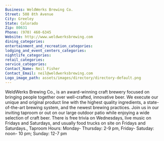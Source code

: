 ```yaml
---
Business: WeldWerks Brewing Co.
Street: 508 8th Avenue
City: Greeley
State: Colorado
Zip: 80631
Phone: (970) 460-6345
Website: http://www.weldwerksbrewing.com
dining_categories: 
entertainment_and_recreation_categories: 
lodging_and_event_centers_categories: 
nightlife_categories: 
retail_categories: 
service_categories: 
Contact_Name: Neil Fisher
Contact_Email: neil@weldwerksbrewing.com
Logo_image_path: assets/images/directory/directory-default.png
---
```

WeldWerks Brewing Co., is an award-winning craft brewery focused on bringing people together over well-crafted, innovative beer. We execute our unique and original product line with the highest quality ingredients, a state-of-the-art brewing system, and the newest brewing practices. Join us in our inviting taproom or out on our large outdoor patio while enjoying a wide selection of craft beer. There is free trivia on Wednesdays, live music on Fridays and Saturdays, and usually food trucks on site on Fridays and Saturdays., Taproom Hours: Monday- Thursday: 2-9 pm, Friday- Satuday: noon- 10 pm; Sunday: 12-7 pm
